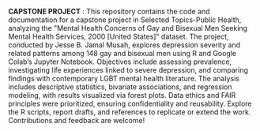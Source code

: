 **CAPSTONE PROJECT** :
This repository contains the code and documentation for a capstone project in Selected Topics-Public Health, analyzing the "Mental Health Concerns of Gay and Bisexual Men Seeking Mental Health Services, 2000 [United States]" dataset. 
The project, conducted by Jesse B. Jamal Musah, explores depression severity and related patterns among 148 gay and bisexual men using R and Google Colab’s Jupyter Notebook. 
Objectives include assessing prevalence, investigating life experiences linked to severe depression, and comparing findings with contemporary LGBT mental health literature. 
The analysis includes descriptive statistics, bivariate associations, and regression modeling, with results visualized via forest plots. Data ethics and FAIR principles were prioritized, ensuring confidentiality and reusability. 
Explore the R scripts, report drafts, and references to replicate or extend the work. 
Contributions and feedback are welcome!
